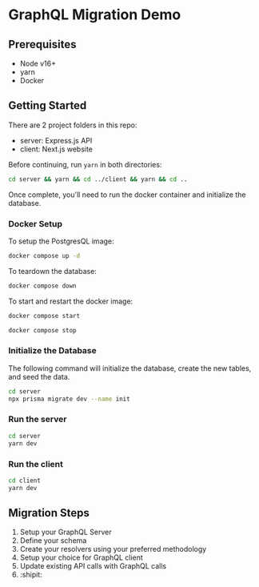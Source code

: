 # GraphQL Migration Demo

## Prerequisites

- Node v16+
- yarn
- Docker

## Getting Started

There are 2 project folders in this repo:

- server: Express.js API
- client: Next.js website

Before continuing, run `yarn` in both directories:

```bash
cd server && yarn && cd ../client && yarn && cd ..
```

Once complete, you'll need to run the docker container and initialize the database.

### Docker Setup

To setup the PostgresQL image:

```bash
docker compose up -d
```

To teardown the database:

```bash
docker compose down
```

To start and restart the docker image:

```bash
docker compose start

docker compose stop
```

### Initialize the Database

The following command will initialize the database, create the new tables, and seed the data.

```bash
cd server
npx prisma migrate dev --name init
```

### Run the server

```bash
cd server
yarn dev
```

### Run the client

```bash
cd client
yarn dev
```

## Migration Steps

1. Setup your GraphQL Server
2. Define your schema
3. Create your resolvers using your preferred methodology
4. Setup your choice for GraphQL client
5. Update existing API calls with GraphQL calls
6. :shipit:

